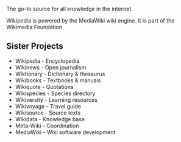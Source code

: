 The go-to source for all knowledge in the internet.

Wikipedia is powered by the MediaWiki wiki engine.
It is part of the Wikimedia Foundation

## Sister Projects
- Wikipedia - Encyclopedia
- Wikinews - Open journalism
- Wiktionary - Dictionary & thesaurus
- Wikibooks - Textbooks & manuals
- Wikiquote - Quotations
- Wikispecies - Species directory
- Wikiversity - Learning resources
- Wikivoyage - Travel guide
- Wikisource - Source texts
- Wikidata - Knowledge base
- Meta-Wiki - Coordination
- MediaWiki - Wiki software development